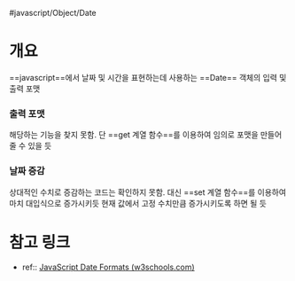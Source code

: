 #javascript/Object/Date

# 개요
==javascript==에서 날짜 및 시간을 표현하는데 사용하는 ==Date== 객체의 입력 및 출력 포맷

### 출력 포맷
해당하는 기능을 찾지 못함. 단 ==get 계열 함수==를 이용하여 임의로 포맷을 만들어줄 수 있을 듯
### 날짜 증감
상대적인 수치로 증감하는 코드는 확인하지 못함. 대신 ==set 계열 함수==를 이용하여 마치 대입식으로 증가시키듯 현재 값에서 고정 수치만큼 증가시키도록 하면 될 듯

# 참고 링크
- ref:: [JavaScript Date Formats (w3schools.com)](https://www.w3schools.com/js/js_date_formats.asp)